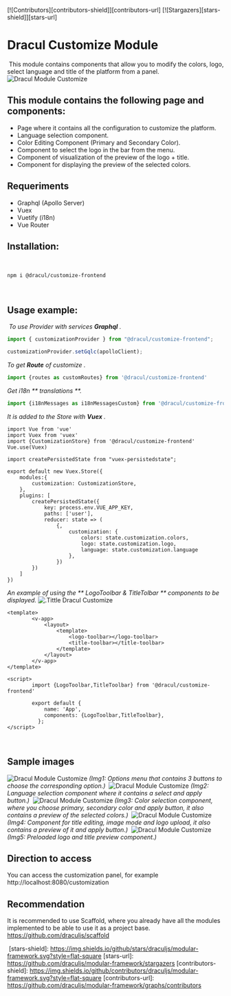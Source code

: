 [![Contributors][contributors-shield]][contributors-url]
[![Stargazers][stars-shield]][stars-url]
# Dracul Customize Module
​
This module contains components that allow you to modify the colors, logo, select language and title of the platform from a panel.
![Dracul Module Customize](https://i.imgur.com/oG06ozZ.png "Dracul Module Customize")
​
## This module contains the following page and components:

- Page where it contains all the configuration to customize the platform.
- Language selection component.
- Color Editing Component (Primary and Secondary Color).
- Component to select the logo in the bar from the menu.
- Component of visualization of the preview of the logo + title.
- Component for displaying the preview of the selected colors.
​
## Requeriments
- Graphql (Apollo Server)
- Vuex
- Vuetify (i18n)
- Vue Router
​
## Installation:
​
```
npm i @dracul/customize-frontend
```
​
## Usage example:
​
_To use Provider with services **Graphql** ._

```js
import { customizationProvider } from "@dracul/customize-frontend";

customizationProvider.setGqlc(apolloClient);
```

_To get **Route** of customize ._

```js
import {routes as customRoutes} from '@dracul/customize-frontend'
```

_Get i18n ** translations **._

```js
import {i18nMessages as i18nMessagesCustom} from '@dracul/customize-frontend'
```
_It is added to the Store with **Vuex** ._

```
import Vue from 'vue'
import Vuex from 'vuex'
import {CustomizationStore} from '@dracul/customize-frontend'
Vue.use(Vuex)

import createPersistedState from "vuex-persistedstate";

export default new Vuex.Store({
    modules:{
        customization: CustomizationStore,
    },
    plugins: [
        createPersistedState({
            key: process.env.VUE_APP_KEY,
            paths: ['user'],
            reducer: state => (
                {,
                    customization: {
                        colors: state.customization.colors,
                        logo: state.customization.logo,
                        language: state.customization.language
                    },
                })
        })
    ]
})
```
_An example of using the ** LogoToolbar & TitleTolbar ** components to be displayed._
![.Tittle Dracul Customize](https://i.imgur.com/l2cbQyb.png ".Tittle Dracul Customize")
```
<template>
        <v-app>
            <layout>
                <template>
                    <logo-toolbar></logo-toolbar>
                    <title-toolbar></title-toolbar>
                </template>
            </layout>
        </v-app>
</template>

<script>
        import {LogoToolbar,TitleToolbar} from '@dracul/customize-frontend'

        export default {
            name: 'App',
            components: {LogoToolbar,TitleToolbar},
          };
</script>
```
​
## Sample images

![Dracul Module Customize](https://i.imgur.com/XZST1xB.png "Dracul Module Customize")
_(Img1: Options menu that contains 3 buttons to choose the corresponding option.)_
​
![Dracul Module Customize](https://i.imgur.com/oG06ozZ.png "Dracul Module Customize")
_(Img2: Language selection component where it contains a select and apply button.)_
​
![Dracul Module Customize](https://i.imgur.com/VWBQu3G.png "Dracul Module Customize")
_(Img3: Color selection component, where you choose primary, secondary color and apply button, it also contains a preview of the selected colors.)_
​
![Dracul Module Customize](https://i.imgur.com/F7ODrmk.png "Dracul Module Customize")
_(Img4: Component for title editing, image mode and logo upload, it also contains a preview of it and apply button.)_
​
![Dracul Module Customize](https://i.imgur.com/TUB5wXi.png "Dracul Module Customize")
_(Img5: Preloaded logo and title preview component.)_
​
## Direction to access

You can access the customization panel, for example http://localhost:8080/customization
​
## Recommendation

It is recommended to use Scaffold, where you already have all the modules implemented to be able to use it as a project base.
https://github.com/draculjs/scaffold
​
<!-- MARKDOWN LINKS & IMAGES -->
<!-- https://www.markdownguide.org/basic-syntax/#reference-style-links -->
​
[stars-shield]: https://img.shields.io/github/stars/draculjs/modular-framework.svg?style=flat-square
[stars-url]: https://github.com/draculjs/modular-framework/stargazers
[contributors-shield]: https://img.shields.io/github/contributors/draculjs/modular-framework.svg?style=flat-square
[contributors-url]: https://github.com/draculjs/modular-framework/graphs/contributors